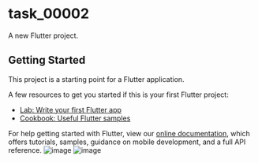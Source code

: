 # task_00002

A new Flutter project.

## Getting Started

This project is a starting point for a Flutter application.

A few resources to get you started if this is your first Flutter project:

- [Lab: Write your first Flutter app](https://flutter.dev/docs/get-started/codelab)
- [Cookbook: Useful Flutter samples](https://flutter.dev/docs/cookbook)

For help getting started with Flutter, view our
[online documentation](https://flutter.dev/docs), which offers tutorials,
samples, guidance on mobile development, and a full API reference.
![image](https://user-images.githubusercontent.com/74621226/162869483-d7de726f-4272-4f46-8e35-c39f7c730f68.png)
![image](https://user-images.githubusercontent.com/74621226/162869488-f8344342-a5b0-42b0-80dd-ab9e32ce769a.png)



